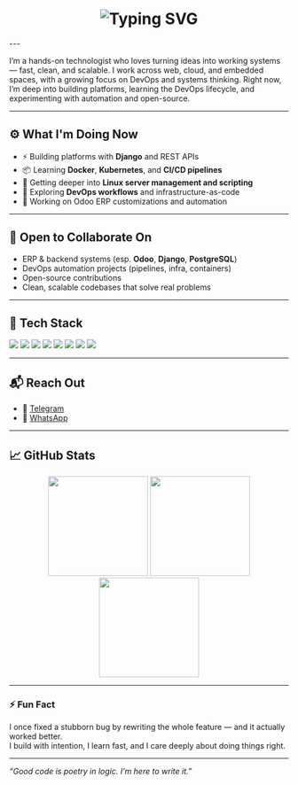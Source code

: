 <h1 align="center">
  <img src="https://readme-typing-svg.herokuapp.com?font=Fira+Code&size=22&duration=2000&pause=1000&color=0D9276&center=true&vCenter=true&width=450&lines=Hi+I'm+Ezekiel+Ogunkunle;I+build+software+that+just+works;Let’s+create+something+awesome+🚀" alt="Typing SVG" />
</h1>
---

I’m a hands-on technologist who loves turning ideas into working systems — fast, clean, and scalable. I work across web, cloud, and embedded spaces, with a growing focus on DevOps and systems thinking. Right now, I’m deep into building platforms, learning the DevOps lifecycle, and experimenting with automation and open-source.

---

## ⚙️ What I'm Doing Now
- ⚡ Building platforms with **Django** and REST APIs  
- 📦 Learning **Docker**, **Kubernetes**, and **CI/CD pipelines**  
- 🐧 Getting deeper into **Linux server management and scripting**  
- 🔄 Exploring **DevOps workflows** and infrastructure-as-code  
- 🧠 Working on Odoo ERP customizations and automation  

---

## 🤝 Open to Collaborate On
- ERP & backend systems (esp. **Odoo**, **Django**, **PostgreSQL**)  
- DevOps automation projects (pipelines, infra, containers)  
- Open-source contributions  
- Clean, scalable codebases that solve real problems  

---

## 🧰 Tech Stack
<p align="left">
  <img src="https://img.shields.io/badge/Python-3670A0?style=for-the-badge&logo=python&logoColor=ffdd54" />
  <img src="https://img.shields.io/badge/Django-092E20?style=for-the-badge&logo=django&logoColor=white" />
  <img src="https://img.shields.io/badge/PostgreSQL-316192?style=for-the-badge&logo=postgresql&logoColor=white" />
  <img src="https://img.shields.io/badge/Docker-0db7ed?style=for-the-badge&logo=docker&logoColor=white" />
  <img src="https://img.shields.io/badge/Linux-FCC624?style=for-the-badge&logo=linux&logoColor=black" />
  <img src="https://img.shields.io/badge/Git-F05032?style=for-the-badge&logo=git&logoColor=white" />
  <img src="https://img.shields.io/badge/Bash-121011?style=for-the-badge&logo=gnu-bash&logoColor=white" />
  <img src="https://img.shields.io/badge/Nginx-009639?style=for-the-badge&logo=nginx&logoColor=white" />
</p>

---

## 📬 Reach Out
- 💬 [Telegram](https://t.me/bukeze)  
- 💬 [WhatsApp](https://wa.me/2347034579571?text=I%20am%20_your%20name._%20Got%20your%20link%20from%20your%20GitHub)

---

## 📈 GitHub Stats

<div align="center">
  <img src="https://github-readme-stats.vercel.app/api?username=ezekielogunkunle&show_icons=true&theme=github_dark" height="180px"/>
  <img src="https://github-readme-streak-stats.herokuapp.com/?user=ezekielogunkunle&theme=github-dark-blue" height="180px"/>
  <img src="https://github-readme-stats.vercel.app/api/top-langs/?username=ezekielogunkunle&layout=compact&theme=github_dark" height="180px"/>
</div>

---

### ⚡ Fun Fact  
I once fixed a stubborn bug by rewriting the whole feature — and it actually worked better.  
I build with intention, I learn fast, and I care deeply about doing things right.

---

_“Good code is poetry in logic. I’m here to write it.”_